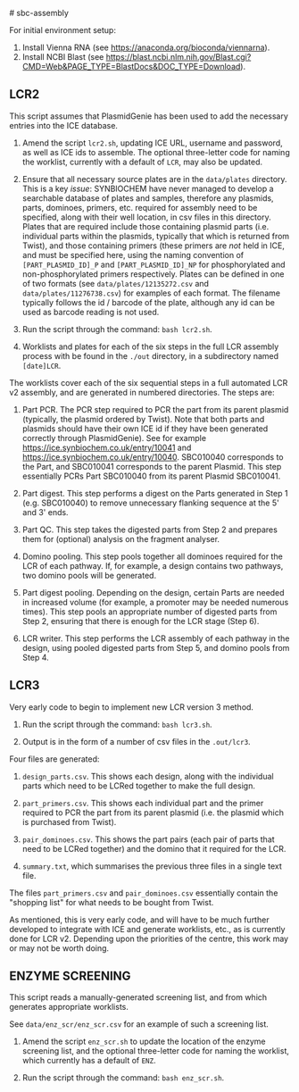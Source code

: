 # sbc-assembly

For initial environment setup:

1. Install Vienna RNA (see https://anaconda.org/bioconda/viennarna).
2. Install NCBI Blast (see https://blast.ncbi.nlm.nih.gov/Blast.cgi?CMD=Web&PAGE_TYPE=BlastDocs&DOC_TYPE=Download).

## LCR2

This script assumes that PlasmidGenie has been used to add the necessary
entries into the ICE database.

1. Amend the script `lcr2.sh`, updating ICE URL, username and password, as well
as ICE ids to assemble. The optional three-letter code for naming the worklist,
currently with a default of `LCR`, may also be updated.

2. Ensure that all necessary source plates are in the `data/plates` directory.
This is a key *issue*: SYNBIOCHEM have never managed to develop a searchable
database of plates and samples, therefore any plasmids, parts, dominoes, primers,
etc. required for assembly need to be specified, along with their well location,
in csv files in this directory.
Plates that are required include those containing plasmid parts (i.e. individual
parts within the plasmids, typically that which is returned from Twist), and
those containing primers (these primers are *not* held in ICE, and must be
specified here, using the naming convention of `[PART_PLASMID_ID]_P` and
`[PART_PLASMID_ID]_NP` for phosphorylated and non-phosphorylated primers
respectively. Plates can be defined in one of two formats (see
`data/plates/12135272.csv` and `data/plates/11276738.csv`) for examples of each
format. The filename typically follows the id / barcode of the plate,
although any id can be used as barcode reading is not used.

3. Run the script through the command: `bash lcr2.sh`.

4. Worklists and plates for each of the six steps in the full LCR assembly
process with be found in the `./out` directory, in a subdirectory named
`[date]LCR`.

The worklists cover each of the six sequential steps in a full automated LCR v2
assembly, and are generated in numbered directories. The steps are:

1. Part PCR. The PCR step required to PCR the part from its parent plasmid
(typically, the plasmid ordered by Twist). Note that both parts and plasmids
should have their own ICE id if they have been generated correctly through
PlasmidGenie). See for example https://ice.synbiochem.co.uk/entry/10041 and 
https://ice.synbiochem.co.uk/entry/10040. SBC010040 corresponds to the Part,
and SBC010041 corresponds to the parent Plasmid. This step essentially PCRs Part
SBC010040 from its parent Plasmid SBC010041.

2. Part digest. This step performs a digest on the Parts generated in Step 1
(e.g. SBC010040) to remove unnecessary flanking sequence at the 5' and 3' ends.

3. Part QC. This step takes the digested parts from Step 2 and prepares them for
(optional) analysis on the fragment analyser.

4. Domino pooling. This step pools together all dominoes required for the LCR
of each pathway. If, for example, a design contains two pathways, two domino
pools will be generated.

5. Part digest pooling. Depending on the design, certain Parts are needed in
increased volume (for example, a promoter may be needed numerous times). This
step pools an appropriate number of digested parts from Step 2, ensuring that
there is enough for the LCR stage (Step 6).

6. LCR writer. This step performs the LCR assembly of each pathway in the
design, using pooled digested parts from Step 5, and domino pools from Step 4.

## LCR3

Very early code to begin to implement new LCR version 3 method.

1. Run the script through the command: `bash lcr3.sh`.

2. Output is in the form of a number of csv files in the `.out/lcr3`.

Four files are generated:

1. `design_parts.csv`. This shows each design, along with the individual parts
which need to be LCRed together to make the full design.

2. `part_primers.csv`. This shows each individual part and the primer required
to PCR the part from its parent plasmid (i.e. the plasmid which is purchased
from Twist).

3. `pair_dominoes.csv`. This shows the part pairs (each pair of parts that
need to be LCRed together) and the domino that it required for the LCR.

4. `summary.txt`, which summarises the previous three files in a single text file.

The files `part_primers.csv` and `pair_dominoes.csv` essentially contain the
"shopping list" for what needs to be bought from Twist.

As mentioned, this is very early code, and will have to be much further
developed to integrate with ICE and generate worklists, etc., as is currently
done for LCR v2. Depending upon the priorities of the centre, this work may or
may not be worth doing.


## ENZYME SCREENING

This script reads a manually-generated screening list, and from which generates
appropriate worklists.

See `data/enz_scr/enz_scr.csv` for an example of such a screening list.

1. Amend the script `enz_scr.sh` to update the location of the enzyme screening
list, and the optional three-letter code for naming the worklist, which
currently has a default of `ENZ`.

2. Run the script through the command: `bash enz_scr.sh`.
